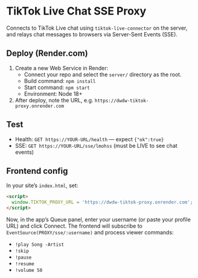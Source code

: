 # TikTok Live Chat SSE Proxy

Connects to TikTok Live chat using `tiktok-live-connector` on the server, and relays chat messages to browsers via Server-Sent Events (SSE).

## Deploy (Render.com)

1. Create a new Web Service in Render:
   - Connect your repo and select the `server/` directory as the root.
   - Build command: `npm install`
   - Start command: `npm start`
   - Environment: Node 18+
2. After deploy, note the URL, e.g. `https://dwdw-tiktok-proxy.onrender.com`

## Test

- Health: `GET https://YOUR-URL/health` — expect `{"ok":true}`
- SSE: `GET https://YOUR-URL/sse/lmohss` (must be LIVE to see chat events)

## Frontend config

In your site’s `index.html`, set:
```html
<script>
  window.TIKTOK_PROXY_URL = 'https://dwdw-tiktok-proxy.onrender.com';
</script>
```

Now, in the app’s Queue panel, enter your username (or paste your profile URL) and click Connect. The frontend will subscribe to `EventSource(PROXY/sse/:username)` and process viewer commands:
- `!play Song -Artist`
- `!skip`
- `!pause`
- `!resume`
- `!volume 50`